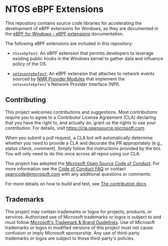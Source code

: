 # NTOS eBPF Extensions

This repository contains source code libraries for accelerating the development of eBPF extensions for Windows, as they are documented in the [eBPF for Windows - eBPF extensions](https://github.com/microsoft/ebpf-for-windows/blob/main/docs/eBpfExtensions.md) documentation.

The following eBPF extensions are included in this repository:

- `ntosebpfext`: An eBPF extension  that permits developers to leverage existing public
hooks in the Windows kernel to gather data and influence policy of the OS.

- [`neteventebpfext`](./docs/neteventebpfext.md): An eBPF extension that attaches to network events sourced by [NMR Provider Modules](https://learn.microsoft.com/en-us/windows-hardware/drivers/network/initializing-and-registering-a-provider-module) that implement the `neteventebpfext`'s Network Provider Interface (NPI).

## Contributing

This project welcomes contributions and suggestions.  Most contributions require you to agree to a
Contributor License Agreement (CLA) declaring that you have the right to, and actually do, grant us
the rights to use your contribution. For details, visit https://cla.opensource.microsoft.com.

When you submit a pull request, a CLA bot will automatically determine whether you need to provide
a CLA and decorate the PR appropriately (e.g., status check, comment). Simply follow the instructions
provided by the bot. You will only need to do this once across all repos using our CLA.

This project has adopted the [Microsoft Open Source Code of Conduct](https://opensource.microsoft.com/codeofconduct/).
For more information see the [Code of Conduct FAQ](https://opensource.microsoft.com/codeofconduct/faq/) or
contact [opencode@microsoft.com](mailto:opencode@microsoft.com) with any additional questions or comments.

For more details on how to build and test, see [The contribution docs](CONTRIBUTING.md)

## Trademarks

This project may contain trademarks or logos for projects, products, or services. Authorized use of Microsoft 
trademarks or logos is subject to and must follow 
[Microsoft's Trademark & Brand Guidelines](https://www.microsoft.com/en-us/legal/intellectualproperty/trademarks/usage/general).
Use of Microsoft trademarks or logos in modified versions of this project must not cause confusion or imply Microsoft sponsorship.
Any use of third-party trademarks or logos are subject to those third-party's policies.
